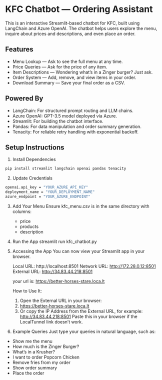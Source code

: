 # KFC Chatbot — Ordering Assistant

This is an interactive Streamlit-based chatbot for KFC, built using LangChain and Azure OpenAI. The chatbot helps users explore the menu, inquire about prices and descriptions, and even place an order.

## Features

- Menu Lookup — Ask to see the full menu at any time.
- Price Queries — Ask for the price of any item.
- Item Descriptions — Wondering what’s in a Zinger burger? Just ask.
- Order System — Add, remove, and view items in your order.
- Download Summary — Save your final order as a CSV.

## Powered By

- LangChain: For structured prompt routing and LLM chains.
- Azure OpenAI: GPT-3.5 model deployed via Azure.
- Streamlit: For building the chatbot interface.
- Pandas: For data manipulation and order summary generation.
- Tenacity: For reliable retry handling with exponential backoff.


## Setup Instructions

1. Install Dependencies

```bash
pip install streamlit langchain openai pandas tenacity
```
2. Update Credentials
```bash
openai.api_key = "YOUR_AZURE_API_KEY"
deployment_name = "YOUR_DEPLOYMENT_NAME"
azure_endpoint = "YOUR_AZURE_ENDPOINT"
```
3. Add Your Menu
   Ensure kfc_menu.csv is in the same directory with columns:
   - price
   - products
   - description

4. Run the App
      streamlit run kfc_chatbot.py

5. Accessing the App
     You can now view your Streamlit app in your browser.

     Local URL: http://localhost:8501
     Network URL: http://172.28.0.12:8501
     External URL: http://34.83.44.218:8501

      your url is: https://better-horses-stare.loca.lt

   How to Use It:
     1. Open the External URL in your browser:
     2. https://better-horses-stare.loca.lt
     3. Or copy the IP Address from the External URL, for example:
     http://34.83.44.218:8501
     Paste this in your browser if the LocalTunnel link doesn’t work.


6. Example Queries
Just type your queries in natural language, such as:
- Show me the menu  
- How much is the Zinger Burger?  
- What’s in a Krusher?  
- I want to order Popcorn Chicken  
- Remove fries from my order  
- Show order summary  
- Place the order

   

